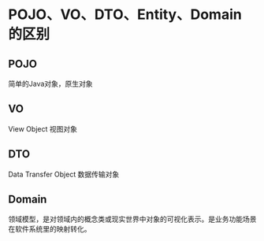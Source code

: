 # POJO、VO、DTO、Entity、Domain 的区别

## POJO

简单的Java对象，原生对象

## VO

View Object 视图对象

## DTO

Data Transfer Object 数据传输对象

## Domain

领域模型，是对领域内的概念类或现实世界中对象的可视化表示。是业务功能场景在软件系统里的映射转化。